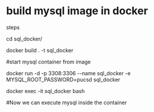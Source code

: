 # build mysql image in docker

steps

   cd sql_docker/
  
   docker build . -t sql_docker

#start mysql container from image

  docker run -d -p 3308:3306 --name sql_docker -e MYSQL_ROOT_PASSWORD=pucsd sql_docker

  docker exec -it sql_docker bash 

#Now we can execute mysql inside the container

